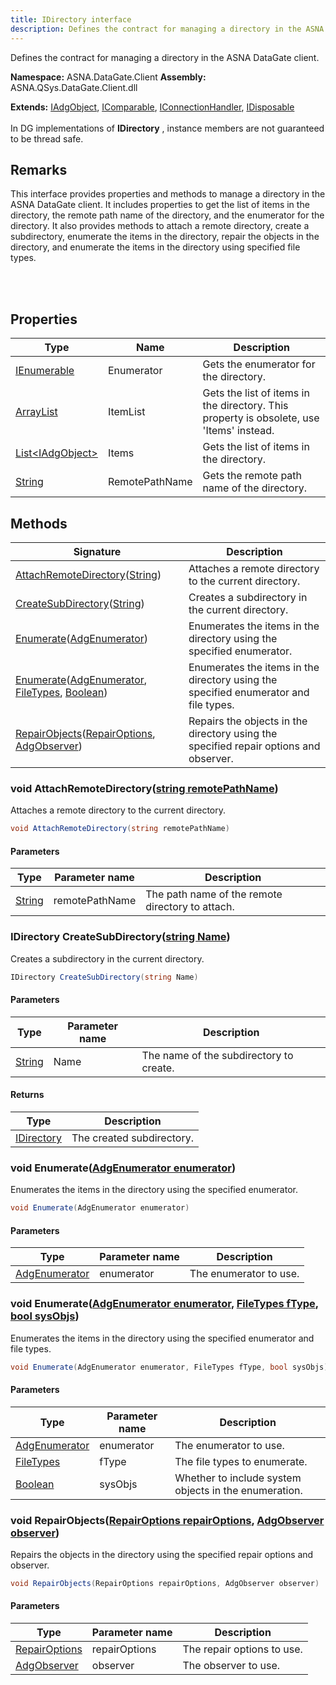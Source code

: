 ```yaml
---
title: IDirectory interface
description: Defines the contract for managing a directory in the ASNA DataGate client.
---
```


Defines the contract for managing a directory in the ASNA DataGate client.

**Namespace:** ASNA.DataGate.Client
**Assembly:** ASNA.QSys.DataGate.Client.dll

**Extends:** [IAdgObject](/reference/datagate/datagate-client/i-adg-object.html), [IComparable](https://learn.microsoft.com/en-us/dotnet/api/system.icomparable-1?view=net-8.0), [IConnectionHandler](/reference/datagate/datagate-client/i-connection-handler.html), [IDisposable](https://learn.microsoft.com/en-us/dotnet/api/system.idisposable?view=net-8.0)
<br>
<br>
In DG implementations of **IDirectory** , instance members are not guaranteed to be thread safe.

## Remarks
This interface provides properties and methods to manage a directory in the ASNA DataGate client. 
It includes properties to get the list of items in the directory, the remote path name of the directory, 
and the enumerator for the directory. It also provides methods to attach a remote directory, 
create a subdirectory, enumerate the items in the directory, repair the objects in the directory, 
and enumerate the items in the directory using specified file types.

<br>
<br>

## Properties

| Type | Name | Description
| --- | --- | --- 
| [IEnumerable](https://learn.microsoft.com/en-us/dotnet/api/system.collections.generic.ienumerable-1?view=net-8.0) | Enumerator | Gets the enumerator for the directory. |
| [ArrayList](https://learn.microsoft.com/en-us/dotnet/api/system.collections.arraylist?view=net-8.0) | ItemList | Gets the list of items in the directory. This property is obsolete, use 'Items' instead. |
| [List\<IAdgObject\>](https://docs.microsoft.com/en-us/dotnet/api/system.collections.generic.list-1) | Items | Gets the list of items in the directory. |
| [String](https://learn.microsoft.com/en-us/dotnet/api/system.string?view=net-8.0) | RemotePathName | Gets the remote path name of the directory. |

## Methods

| Signature | Description |
| --- | --- |
| [AttachRemoteDirectory](#void-attachremotedirectorystring-remotepathname)([String](https://docs.microsoft.com/en-us/dotnet/api/system.string)) | Attaches a remote directory to the current directory.
| [CreateSubDirectory](#idirectory-createsubdirectorystring-name)([String](https://docs.microsoft.com/en-us/dotnet/api/system.string)) | Creates a subdirectory in the current directory.
| [Enumerate](#void-enumerateadgenumerator-enumerator)([AdgEnumerator](/reference/datagate/datagate-client/adg-enumerator.html)) | Enumerates the items in the directory using the specified enumerator.
| [Enumerate](#void-enumerateadgenumerator-enumerator-filetypes-ftype-bool-sysobjs)([AdgEnumerator](/reference/datagate/datagate-client/adg-enumerator.html), [FileTypes](/reference/datagate/datagate-common/file-types.html), [Boolean](https://docs.microsoft.com/en-us/dotnet/api/system.boolean)) | Enumerates the items in the directory using the specified enumerator and file types.
| [RepairObjects](#void-repairobjectsrepairoptions-repairoptions-adgobserver-observer)([RepairOptions](/reference/datagate/datagate-common/repair-options.html), [AdgObserver](/reference/datagate/datagate-client/adg-observer.html)) | Repairs the objects in the directory using the specified repair options and observer.

### void AttachRemoteDirectory([string remotePathName](https://learn.microsoft.com/en-us/dotnet/api/system.string?view=net-8.0))

Attaches a remote directory to the current directory.

```cs
void AttachRemoteDirectory(string remotePathName)
```

#### Parameters

| Type | Parameter name | Description
| --- | --- | ---
| [String](https://docs.microsoft.com/en-us/dotnet/api/system.string) | remotePathName | The path name of the remote directory to attach.

### IDirectory CreateSubDirectory([string Name](https://learn.microsoft.com/en-us/dotnet/api/system.string?view=net-8.0))

Creates a subdirectory in the current directory.

```cs
IDirectory CreateSubDirectory(string Name)
```

#### Parameters

| Type | Parameter name | Description
| --- | --- | ---
| [String](https://docs.microsoft.com/en-us/dotnet/api/system.string) | Name | The name of the subdirectory to create.

#### Returns

| Type | Description
| --- | ---
| [IDirectory](/reference/datagate/datagate-client/i-directory.html) | The created subdirectory.

### void Enumerate([AdgEnumerator enumerator](/reference/datagate/datagate-client/adg-enumerator.html))

Enumerates the items in the directory using the specified enumerator.

```cs
void Enumerate(AdgEnumerator enumerator)
```

#### Parameters

| Type | Parameter name | Description
| --- | --- | ---
| [AdgEnumerator](/reference/datagate/datagate-client/adg-enumerator.html) | enumerator | The enumerator to use.

### void Enumerate([AdgEnumerator enumerator](/reference/datagate/datagate-client/adg-enumerator.html), [FileTypes fType](/reference/datagate/datagate-common/file-types.html), [bool sysObjs](https://docs.microsoft.com/en-us/dotnet/api/system.boolean))

Enumerates the items in the directory using the specified enumerator and file types.

```cs
void Enumerate(AdgEnumerator enumerator, FileTypes fType, bool sysObjs)
```

#### Parameters

| Type | Parameter name | Description
| --- | --- | ---
| [AdgEnumerator](/reference/datagate/datagate-client/adg-enumerator.html) | enumerator | The enumerator to use.
| [FileTypes](/reference/datagate/datagate-common/file-types.html) | fType | The file types to enumerate.
| [Boolean](https://docs.microsoft.com/en-us/dotnet/api/system.boolean) | sysObjs | Whether to include system objects in the enumeration.

### void RepairObjects([RepairOptions repairOptions](/reference/datagate/datagate-common/repair-options.html), [AdgObserver observer](/reference/datagate/datagate-client/adg-observer.html))

Repairs the objects in the directory using the specified repair options and observer.

```cs
void RepairObjects(RepairOptions repairOptions, AdgObserver observer)
```

#### Parameters

| Type | Parameter name | Description
| --- | --- | ---
| [RepairOptions](/reference/datagate/datagate-common/repair-options.html) | repairOptions | The repair options to use.
| [AdgObserver](/reference/datagate/datagate-client/adg-observer.html) | observer | The observer to use.
